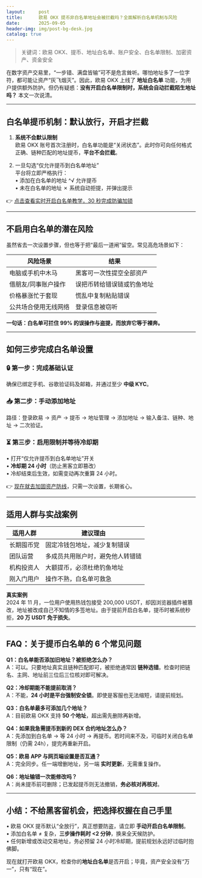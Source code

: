 ```yaml
---
layout:     post
title:      欧易 OKX 提币非白名单地址会被拦截吗？全面解析白名单机制与风险
date:       2025-09-05
header-img: img/post-bg-desk.jpg
catalog: true
---
```


> 关键词：欧易 OKX、提币、地址白名单、账户安全、白名单限制、加密资产、资金安全

在数字资产交易里，“一步错、满盘皆输”可不是危言耸听。哪怕地址多了一位字符，都可能让资产“灰飞烟灭”。因此，欧易 OKX 上线了 **地址白名单** 功能，为用户提供额外防护。但仍有疑惑：**没有开启白名单限制时，系统会自动拦截陌生地址吗？** 本文一次说清。

---

## 白名单提币机制：默认放行，开启才拦截

1. **系统不会默认限制**  
   欧易 OKX 账号首次注册时，白名单功能是“关闭状态”。此时你可向任何格式正确、链种匹配的地址提币，**平台不会拦截**。

2. 一旦勾选“仅允许提币到白名单地址”  
   平台将立即严格执行：  
   • 添加在白名单的地址 ^√ 允许提币  
   • 未在白名单的地址 ✗ 系统自动拒提，并弹出提示

👉 [点击查看实时开启白名单教学，30 秒完成防骗加锁](https://okxdog.com/)

---

## 不启用白名单的潜在风险

虽然省去一次设置步骤，但也等于把“最后一道闸”留空。常见高危场景如下：

| 风险场景 | 结果 |
|---|---|
| 电脑或手机中木马 | 黑客可一次性提空全部资产 |
| 借朋友/同事账户操作 | 误把币转给错误链或钓鱼地址 |
| 价格暴涨忙于套现 | 慌乱中复制粘贴错误 |
| 公共场合使用无线网络 | 登录信息被窃听 |

**一句话：白名单可拦住 99% 的误操作与盗提，而放弃它等于裸奔。**

---

## 如何三步完成白名单设置

### 🔒 第一步：完成基础认证  
确保已绑定手机、谷歌验证码及邮箱，并通过至少 **中级 KYC**。

### 📥 第二步：手动添加地址  
路径：登录欧易 → 资产 → 提币 → 地址管理 → 添加地址 → 输入备注、链种、地址 → 二次验证。

### ⏳ 第三步：启用限制并等待冷却期  
• 打开“仅允许提币到白名单地址”开关  
• **冷却期 24 小时**（防止黑客立即篡改）  
• 冷却结束后生效，如需变动再次重算 24 小时。

👉 [现在就去加固资产防线](https://okxdog.com/)，只需一次设置，长期省心。

---

## 适用人群与实战案例

| 适用人群 | 建议理由 |
|---|---|
| 长期囤币党 | 固定冷钱包地址，减少复制错误 |
| 团队运营 | 多成员共用账户时，避免他人转错链 |
| 机构投资人 | 大额提币，必须杜绝钓鱼地址 |
| 刚入门用户 | 操作不熟，白名单可救急 |

**真实案例**  
2024 年 11 月，一位用户使用热钱包接受 200,000 USDT，却因浏览器插件被篡改，地址被改成自己不知情的多签地址。由于提前开启白名单，提币时被系统秒拒，**20 万 USDT 免于损失**。

---

## FAQ：关于提币白名单的 6 个常见问题

**Q1：白名单能否添加旧地址？被拒绝怎么办？**  
A：可以。只要地址真实且链种匹配即可，被拒绝通常因 **链种选错**。检查时把链名、主网、地址前三位后三位核对即可解决。

**Q2：冷却期能不能提前取消？**  
A：不能，**24 小时是平台强制安全锁**。即使是客服也无法缩短，请提前规划。

**Q3：白名单最多可添加几个地址？**  
A：目前欧易 OKX 支持 **50 个地址**，超出需先删除再新增。

**Q4：如果我急需提币到新的 DEX 合约地址怎么办？**  
A：先添加到白名单 → 等 24 小时 → 再提币。若时间来不及，可临时关闭白名单限制（仍需 24h），提完再重新开启。

**Q5：欧易 APP 与网页端设置是否互通？**  
A：完全同步。任一端增删地址，另一端 **实时更新**，无需重复操作。

**Q6：地址输错一次能修改吗？**  
A：尚未提币前可删除；已发起提币则无法撤销，**务必核对再核对**。

---

## 小结：不给黑客留机会，把选择权握在自己手里

• 欧易 OKX 提币默认“全放行”，真正想要防盗，请立即 **手动开启白名单限制**。  
• 添加白名单 ≠ 复杂，**三步操作耗时 <2 分钟**，换来全天候防护。  
• 任何新增或改动交易地址，务必预留 24 小时冷却期，提前规划永远好过临时抱佛脚。

现在就打开欧易 OKX，检查你的**地址白名单**是否开启；毕竟，资产安全没有“万一”，只有“现在”。